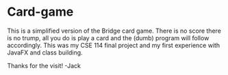 # Card-game
This is a simplified version of the Bridge card game. There is no score there is no trump, all you do is
play a card and the (dumb) program will follow accordingly. This was my CSE 114 final project and my 
first experience with JavaFX and class building. 

Thanks for the visit! 
-Jack 
